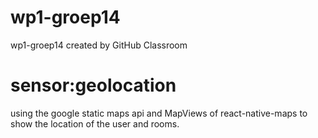 # wp1-groep14
wp1-groep14 created by GitHub Classroom

# sensor:geolocation
using the google static maps api and MapViews of react-native-maps to show the location of the user and rooms.
